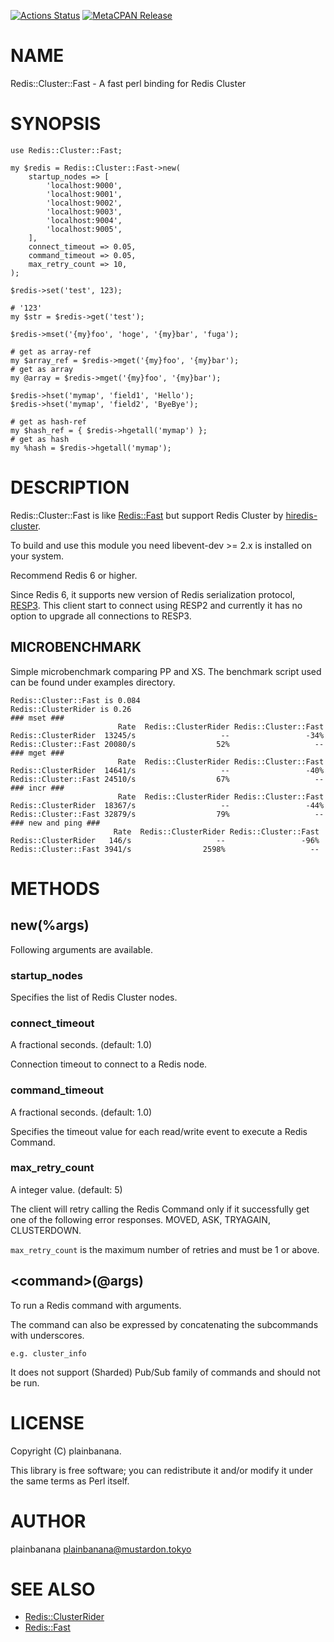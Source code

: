[![Actions Status](https://github.com/plainbanana/Redis-Cluster-Fast/workflows/test/badge.svg)](https://github.com/plainbanana/Redis-Cluster-Fast/actions) [![MetaCPAN Release](https://badge.fury.io/pl/Redis-Cluster-Fast.svg)](https://metacpan.org/release/Redis-Cluster-Fast)
# NAME

Redis::Cluster::Fast - A fast perl binding for Redis Cluster

# SYNOPSIS

    use Redis::Cluster::Fast;

    my $redis = Redis::Cluster::Fast->new(
        startup_nodes => [
            'localhost:9000',
            'localhost:9001',
            'localhost:9002',
            'localhost:9003',
            'localhost:9004',
            'localhost:9005',
        ],
        connect_timeout => 0.05,
        command_timeout => 0.05,
        max_retry_count => 10,
    );

    $redis->set('test', 123);

    # '123'
    my $str = $redis->get('test');

    $redis->mset('{my}foo', 'hoge', '{my}bar', 'fuga');

    # get as array-ref
    my $array_ref = $redis->mget('{my}foo', '{my}bar');
    # get as array
    my @array = $redis->mget('{my}foo', '{my}bar');

    $redis->hset('mymap', 'field1', 'Hello');
    $redis->hset('mymap', 'field2', 'ByeBye');

    # get as hash-ref
    my $hash_ref = { $redis->hgetall('mymap') };
    # get as hash
    my %hash = $redis->hgetall('mymap');

# DESCRIPTION

Redis::Cluster::Fast is like [Redis::Fast](https://github.com/shogo82148/Redis-Fast) but support Redis Cluster by [hiredis-cluster](https://github.com/Nordix/hiredis-cluster).

To build and use this module you need libevent-dev >= 2.x is installed on your system.

Recommend Redis 6 or higher.

Since Redis 6, it supports new version of Redis serialization protocol, [RESP3](https://github.com/antirez/RESP3/blob/master/spec.md).
This client start to connect using RESP2 and currently it has no option to upgrade all connections to RESP3.

## MICROBENCHMARK

Simple microbenchmark comparing PP and XS.
The benchmark script used can be found under examples directory.

    Redis::Cluster::Fast is 0.084
    Redis::ClusterRider is 0.26
    ### mset ###
                            Rate  Redis::ClusterRider Redis::Cluster::Fast
    Redis::ClusterRider  13245/s                   --                 -34%
    Redis::Cluster::Fast 20080/s                  52%                   --
    ### mget ###
                            Rate  Redis::ClusterRider Redis::Cluster::Fast
    Redis::ClusterRider  14641/s                   --                 -40%
    Redis::Cluster::Fast 24510/s                  67%                   --
    ### incr ###
                            Rate  Redis::ClusterRider Redis::Cluster::Fast
    Redis::ClusterRider  18367/s                   --                 -44%
    Redis::Cluster::Fast 32879/s                  79%                   --
    ### new and ping ###
                           Rate  Redis::ClusterRider Redis::Cluster::Fast
    Redis::ClusterRider   146/s                   --                 -96%
    Redis::Cluster::Fast 3941/s                2598%                   --

# METHODS

## new(%args)

Following arguments are available.

### startup\_nodes

Specifies the list of Redis Cluster nodes.

### connect\_timeout

A fractional seconds. (default: 1.0)

Connection timeout to connect to a Redis node.

### command\_timeout

A fractional seconds. (default: 1.0)

Specifies the timeout value for each read/write event to execute a Redis Command.

### max\_retry\_count

A integer value. (default: 5)

The client will retry calling the Redis Command only if it successfully get one of the following error responses.
MOVED, ASK, TRYAGAIN, CLUSTERDOWN.

`max_retry_count` is the maximum number of retries and must be 1 or above.

## &lt;command>(@args)

To run a Redis command with arguments.

The command can also be expressed by concatenating the subcommands with underscores.

    e.g. cluster_info

It does not support (Sharded) Pub/Sub family of commands and should not be run.

# LICENSE

Copyright (C) plainbanana.

This library is free software; you can redistribute it and/or modify
it under the same terms as Perl itself.

# AUTHOR

plainbanana <plainbanana@mustardon.tokyo>

# SEE ALSO

- [Redis::ClusterRider](https://github.com/iph0/Redis-ClusterRider)
- [Redis::Fast](https://github.com/shogo82148/Redis-Fast)
